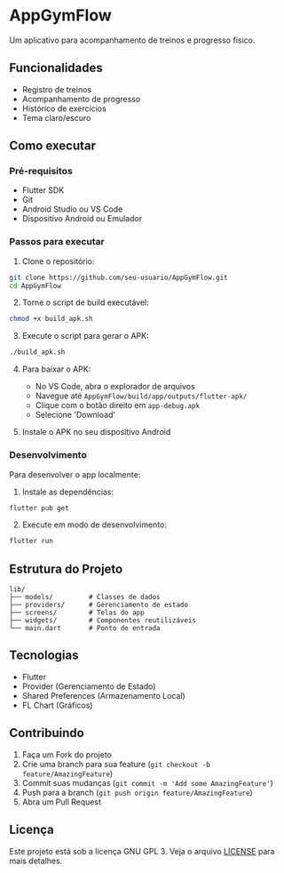 # AppGymFlow

Um aplicativo para acompanhamento de treinos e progresso físico.

## Funcionalidades

- Registro de treinos
- Acompanhamento de progresso
- Histórico de exercícios
- Tema claro/escuro

## Como executar

### Pré-requisitos

- Flutter SDK
- Git
- Android Studio ou VS Code
- Dispositivo Android ou Emulador

### Passos para executar

1. Clone o repositório:
```bash
git clone https://github.com/seu-usuario/AppGymFlow.git
cd AppGymFlow
```

2. Torne o script de build executável:
```bash
chmod +x build_apk.sh
```

3. Execute o script para gerar o APK:
```bash
./build_apk.sh
```

4. Para baixar o APK:
   - No VS Code, abra o explorador de arquivos
   - Navegue até `AppGymFlow/build/app/outputs/flutter-apk/`
   - Clique com o botão direito em `app-debug.apk`
   - Selecione 'Download'

5. Instale o APK no seu dispositivo Android

### Desenvolvimento

Para desenvolver o app localmente:

1. Instale as dependências:
```bash
flutter pub get
```

2. Execute em modo de desenvolvimento:
```bash
flutter run
```

## Estrutura do Projeto

```
lib/
├── models/         # Classes de dados
├── providers/      # Gerenciamento de estado
├── screens/        # Telas do app
├── widgets/        # Componentes reutilizáveis
└── main.dart       # Ponto de entrada
```

## Tecnologias

- Flutter
- Provider (Gerenciamento de Estado)
- Shared Preferences (Armazenamento Local)
- FL Chart (Gráficos)

## Contribuindo

1. Faça um Fork do projeto
2. Crie uma branch para sua feature (`git checkout -b feature/AmazingFeature`)
3. Commit suas mudanças (`git commit -m 'Add some AmazingFeature'`)
4. Push para a branch (`git push origin feature/AmazingFeature`)
5. Abra um Pull Request

## Licença

Este projeto está sob a licença GNU GPL 3. Veja o arquivo [LICENSE](LICENSE) para mais detalhes.